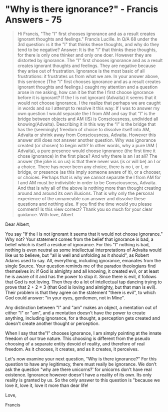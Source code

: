 # "Why is there ignorance?" - Francis Answers - 75

>Hi Francis, "The "I" first chooses ignorance and as a result creates ignorant thoughts and feelings." Francis Lucille. In Q/A 68 under the 3rd question: is it the "I" that thinks these thoughts, and why do they tend to be negative? Answer: It is the "I" that thinks these thoughts, for there is only one thinker and only one doer. However they are distorted by ignorance. The "I" first chooses ignorance and as a result creates ignorant thoughts and feelings. They are negative because they arise out of frustration. Ignorance is the most basic of all frustrations: it frustrates us from what we are. In your answer above, this sentence (The "I" first chooses ignorance and as a result creates ignorant thoughts and feelings.) caught my attention and a question arose in me asking, how can it be that the I first choose ignorance before it is ignorant? If the I is not ignorant (Advaita) it seems that it would not choose ignorance. I the realize that perhaps we are caught in words and so I attempt to resolve it this way: If I was to answer my own question I would separate the I from AM and say that “I” is the bridge between objects and AM (IS) is Consciousness, undivided all knowing(Advaita). Describing it in this way the “I” is the bridge that has the (seemingly) freedom of choice to dissolve itself into AM, Advaita or shrink away from Consciousness, Advaita. However this answer still does not answer another question. Why was ignorance created (or chosen) to begin with? In other words, why a pure IAM ( Advaita), a pure presence would choose ignorance (the first time it chose ignorance) in the first place? And why there is an I at all? The answer (the joke is on us) is that there never was (is or will be) an I or a choice. There has never been any choice, there is no i, or I, or bridge, or presence (as this imply someone aware of it), or a chooser, or choices. Perhaps that is why we cannot separate the I from AM for I and AM must be indivisible in order to be Consciousness, Advaita. And that is why all of the above is nothing more than thought creating around and around its own illusions. That is why only the personal experience of the unnameable can answer and dissolve these questions and nothing else. If you find the time would you please comment? Is this view correct? Thank you so much for your clear guidance. With love, Albert

Dear Albert,

You say "If the I is not ignorant it seems that it would not choose ignorance." Why not? Your statement comes from the belief that ignorance is bad, a belief which is itself a residue of ignorance. For this "I" nothing is bad, nothing is even neutral as some intellectual interpretations of Advaita would like us to believe, but "all is well and unfolding as it should", as Robert Adams used to say. All, everything, including ignorance, emanates from the single Source. Your question reminds me of the paradox theologians find themselves in: if God is almighty and all knowing, it created evil, or at least he is aware of it and has the power to stop it. Since there is evil, it follows that God is not loving. Then they do a lot of intellectual tap dancing trying to prove that 2 + 2 = 3 (that God is loving and almighty, but that man is evil). Their problem is that they agree on the statement "there is evil", to which God could answer: "in your eyes, gentlemen, not in Mine".

Any distinction between "I" and "am" makes an object, a mentation out of either "I" or "am", and a mentation doesn't have the power to create anything, including ignorance, for a thought, a perception gets created and doesn't create another thought or perception.

When I say that the"I" chooses ignorance, I am simply pointing at the innate freedom of our true nature. This choosing is different from the pseudo choosing of a separate entity devoid of reality, and therefore of real freedom. As it chooses, it creates, and as it creates, it perceives.

Let's now examine your next question, "Why is there ignorance?" For this question to have any legitimacy, there must really be ignorance. We don't ask the question "why are there unicorns?' for unicorns don't have real existence. Ignorance however doesn't have a reality of its own. Its only reality is granted by us. So the only answer to this question is "because we love it, love it, love it more than dear life!

Love,

Francis